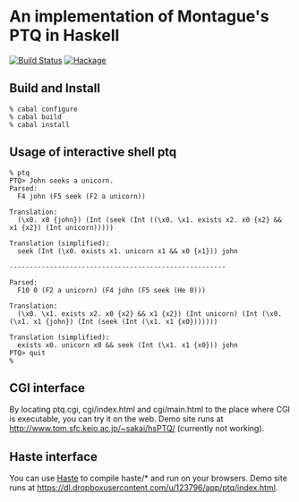 An implementation of Montague's PTQ in Haskell
==============================================

[![Build Status](https://secure.travis-ci.org/msakai/ptq.png?branch=master)](http://travis-ci.org/msakai/ptq) [![Hackage](https://budueba.com/hackage/PTQ)](https://hackage.haskell.org/package/PTQ)

Build and Install
-----------------

    % cabal configure
    % cabal build
    % cabal install

Usage of interactive shell ptq
------------------------------

    % ptq
    PTQ> John seeks a unicorn.
    Parsed:
      F4 john (F5 seek (F2 a unicorn))
    
    Translation:
      (\x0. x0 {john}) (Int (seek (Int ((\x0. \x1. exists x2. x0 {x2} && x1 {x2}) (Int unicorn)))))
    
    Translation (simplified):
      seek (Int (\x0. exists x1. unicorn x1 && x0 {x1})) john
    
    ------------------------------------------------------
    
    Parsed:
      F10 0 (F2 a unicorn) (F4 john (F5 seek (He 0)))
    
    Translation:
      (\x0. \x1. exists x2. x0 {x2} && x1 {x2}) (Int unicorn) (Int (\x0. (\x1. x1 {john}) (Int (seek (Int (\x1. x1 {x0}))))))
    
    Translation (simplified):
      exists x0. unicorn x0 && seek (Int (\x1. x1 {x0})) john
    PTQ> quit
    %

CGI interface
-------------

By locating ptq.cgi, cgi/index.html and cgi/main.html to the place
where CGI is executable, you can try it on the web.
Demo site runs at <http://www.tom.sfc.keio.ac.jp/~sakai/hsPTQ/> (currently not working).

Haste interface
---------------

You can use [Haste](http://haste-lang.org/) to compile haste/* and run on your browsers.
Demo site runs at <https://dl.dropboxusercontent.com/u/123796/app/ptq/index.html>.
